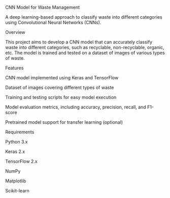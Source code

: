 CNN Model for Waste Management

A deep learning-based approach to classify waste into different categories using Convolutional Neural Networks (CNNs).

Overview

This project aims to develop a CNN model that can accurately classify waste into different categories, such as recyclable, non-recyclable, organic, etc. The model is trained and tested on a dataset of images of various types of waste.

Features

CNN model implemented using Keras and TensorFlow

Dataset of images covering different types of waste

Training and testing scripts for easy model execution

Model evaluation metrics, including accuracy, precision, recall, and F1-score

Pretrained model support for transfer learning (optional)

Requirements

Python 3.x

Keras 2.x

TensorFlow 2.x

NumPy

Matplotlib

Scikit-learn

